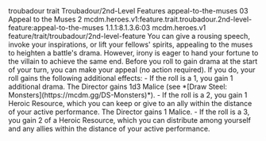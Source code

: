 <ability>
  <metadata>
    <class>troubadour</class>
    <feature_type>trait</feature_type>
    <file_dpath>Troubadour/2nd-Level Features</file_dpath>
    <item_id>appeal-to-the-muses</item_id>
    <item_index>03</item_index>
    <item_name>Appeal to the Muses</item_name>
    <level>2</level>
    <scc>mcdm.heroes.v1:feature.trait.troubadour.2nd-level-feature:appeal-to-the-muses</scc>
    <scdc>1.1.1:8.1.3.6:03</scdc>
    <source>mcdm.heroes.v1</source>
    <type>feature/trait/troubadour/2nd-level-feature</type>
  </metadata>
  <effects>
    <effect type="mundane">You can give a rousing speech, invoke your inspirations, or lift your fellows&apos; spirits, appealing to the muses to heighten a battle&apos;s drama. However, irony is eager to hand your fortune to the villain to achieve the same end.
Before you roll to gain drama at the start of your turn, you can make your appeal (no action required). If you do, your roll gains the following additional effects:
- If the roll is a 1, you gain 1 additional drama. The Director gains 1d3 Malice (see *[Draw Steel: Monsters](https://mcdm.gg/DS-Monsters)*).
- If the roll is a 2, you gain 1 Heroic Resource, which you can keep or give to an ally within the distance of your active performance. The Director gains 1 Malice.
- If the roll is a 3, you gain 2 of a Heroic Resource, which you can distribute among yourself and any allies within the distance of your active performance.</effect>
  </effects>
</ability>
